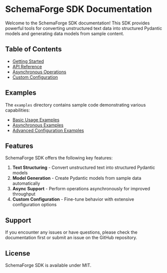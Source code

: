 # SchemaForge SDK Documentation

Welcome to the SchemaForge SDK documentation! This SDK provides powerful tools for converting unstructured text data into structured Pydantic models and generating data models from sample content.

## Table of Contents

- [Getting Started](getting_started.md)
- [API Reference](api_reference.md)
- [Asynchronous Operations](async_operations.md)
- [Custom Configuration](custom_configuration.md)

## Examples

The `examples` directory contains sample code demonstrating various capabilities:

- [Basic Usage Examples](../examples/usage_examples.py)
- [Asynchronous Examples](../examples/async_examples.py)
- [Advanced Configuration Examples](../examples/advanced_configuration.py)

## Features

SchemaForge SDK offers the following key features:

1. **Text Structuring** - Convert unstructured text into structured Pydantic models
2. **Model Generation** - Create Pydantic models from sample data automatically
3. **Async Support** - Perform operations asynchronously for improved throughput
4. **Custom Configuration** - Fine-tune behavior with extensive configuration options

## Support

If you encounter any issues or have questions, please check the documentation first or submit an issue on the GitHub repository.

## License

SchemaForge SDK is available under MIT. 